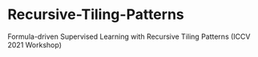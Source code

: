 # Recursive-Tiling-Patterns
Formula-driven Supervised Learning with Recursive Tiling Patterns (ICCV 2021 Workshop)

